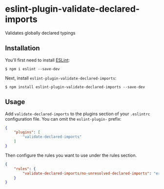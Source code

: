 # eslint-plugin-validate-declared-imports

Validates globally declared typings

## Installation

You'll first need to install [ESLint](http://eslint.org):

```
$ npm i eslint --save-dev
```

Next, install `eslint-plugin-validate-declared-imports`:

```
$ npm install eslint-plugin-validate-declared-imports --save-dev
```


## Usage

Add `validate-declared-imports` to the plugins section of your `.eslintrc` configuration file. You can omit the `eslint-plugin-` prefix:

```json
{
    "plugins": [
        "validate-declared-imports"
    ]
}
```


Then configure the rules you want to use under the rules section.

```json
{
    "rules": {
        "validate-declared-imports/no-unresolved-declared-imports": "error"
    }
}
```
